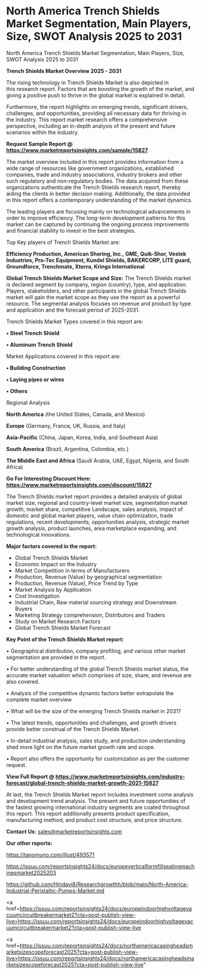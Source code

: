 # North America Trench Shields Market Segmentation, Main Players, Size, SWOT Analysis 2025 to 2031
 North America Trench Shields Market Segmentation, Main Players, Size, SWOT Analysis 2025 to 2031

<Strong> Trench Shields Market Overview 2025 - 2031</strong>

The rising technology in Trench Shields Market is also depicted in this research report. Factors that are boosting the growth of the market, and giving a positive push to thrive in the global market is explained in detail.

Furthermore, the report highlights on emerging trends, significant drivers, challenges, and opportunities, providing all necessary data for thriving in the industry. This report market research offers a comprehensive perspective, including an in-depth analysis of the present and future scenarios within the industry.

<strong>Request Sample Report @ <a href=https://www.marketreportsinsights.com/sample/15827>https://www.marketreportsinsights.com/sample/15827</a></strong>

The market overview included in this report provides information from a wide range of resources like government organizations, established companies, trade and industry associations, industry brokers and other such regulatory and non-regulatory bodies. The data acquired from these organizations authenticate the Trench Shields research report, thereby aiding the clients in better decision making. Additionally, the data provided in this report offers a contemporary understanding of the market dynamics.

The leading players are focusing mainly on technological advancements in order to improve efficiency. The long-term development patterns for this market can be captured by continuing the ongoing process improvements and financial stability to invest in the best strategies.

Top Key players of Trench Shields Market are:

<strong>Efficiency Production, American Shoring, Inc., GME, Quik-Shor, Vestek Industries, Pro-Tec Equipment, Kundel Shields, BAKERCORP, LITE guard, Groundforce, Trenchmate, Xterra, Krings International</strong>

<strong><b>Global Trench Shields Market Scope and Size:</b></strong>
The Trench Shields market is declared segment by company, region (country), type, and application. Players, stakeholders, and other participants in the global Trench Shields market will gain the market scope as they use the report as a powerful resource. The segmental analysis focuses on revenue and product by type and application and the forecast period of 2025-2031.

Trench Shields Market Types covered in this report are:

<strong>• Steel Trench Shield

• Aluminum Trench Shield</strong>

Market Applications covered in this report are:

<strong>• Building Construction

• Laying pipes or wires

• Others</strong> 

Regional Analysis

<strong>North America</strong> (the United States, Canada, and Mexico)

<strong>Europe</strong> (Germany, France, UK, Russia, and Italy)

<strong>Asia-Pacific</strong> (China, Japan, Korea, India, and Southeast Asia)

<strong>South America</strong> (Brazil, Argentina, Colombia, etc.)

<strong>The Middle East and Africa</strong> (Saudi Arabia, UAE, Egypt, Nigeria, and South Africa)

<strong>Go For Interesting Discount Here: <a href=https://www.marketreportsinsights.com/discount/15827>https://www.marketreportsinsights.com/discount/15827</a></strong>

The Trench Shields market report provides a detailed analysis of global market size, regional and country-level market size, segmentation market growth, market share, competitive Landscape, sales analysis, impact of domestic and global market players, value chain optimization, trade regulations, recent developments, opportunities analysis, strategic market growth analysis, product launches, area marketplace expanding, and technological innovations.

<strong><b>Major factors covered in the report:</b></strong>
<ul>
  <li>Global Trench Shields Market </li>
  <li>Economic Impact on the Industry</li>
  <li>Market Competition in terms of Manufacturers</li>
  <li>Production, Revenue (Value) by geographical segmentation</li>
  <li>Production, Revenue (Value), Price Trend by Type</li>
  <li>Market Analysis by Application</li>
  <li>Cost Investigation</li>
  <li>Industrial Chain, Raw material sourcing strategy and Downstream Buyers</li>
  <li>Marketing Strategy comprehension, Distributors and Traders</li>
  <li>Study on Market Research Factors</li>
  <li>Global Trench Shields Market Forecast</li>
</ul>

<strong><b>Key Point of the Trench Shields Market report:</b></strong>

• Geographical distribution, company profiling, and various other market segmentation are provided in the report.

• For better understanding of the global Trench Shields market status, the accurate market valuation which comprises of size, share, and revenue are also covered.

• Analysis of the competitive dynamic factors better extrapolate the complete market overview

• What will be the size of the emerging Trench Shields market in 2031?

• The latest trends, opportunities and challenges, and growth drivers provide better construal of the Trench Shields Market.

• In-detail industrial analysis, sales study, and production understanding shed more light on the future market growth rate and scope.

• Report also offers the opportunity for customization as per the customer request.

<strong><b>View Full Report @ <a href=https://www.marketreportsinsights.com/industry-forecast/global-trench-shields-market-growth-2021-15827>https://www.marketreportsinsights.com/industry-forecast/global-trench-shields-market-growth-2021-15827</a></b></strong>


At last, the Trench Shields Market report includes investment come analysis and development trend analysis. The present and future opportunities of the fastest growing international industry segments are coated throughout this report. This report additionally presents product specification, manufacturing method, and product cost structure, and price structure.

<strong>Contact Us:</strong>
sales@marketreportsinsights.com

<strong>Our other reports:</strong>

<a href=https://tanomuno.com/illust/493571>https://tanomuno.com/illust/493571</a>

<a href=https://issuu.com/reportsinsights24/docs/europeverticalformfillsealingmachinesmarket2025203>https://issuu.com/reportsinsights24/docs/europeverticalformfillsealingmachinesmarket2025203</a>

<a href=https://github.com/Hindavi8/Researchgrowthh/blob/main/North-America-Industrial-Peristaltic-Pumps-Market.md>https://github.com/Hindavi8/Researchgrowthh/blob/main/North-America-Industrial-Peristaltic-Pumps-Market.md</a>

<a href=https://issuu.com/reportsinsights24/docs/europeindoorhighvoltagevacuumcircuitbreakermarket2?cta=post-publish-view-live>https://issuu.com/reportsinsights24/docs/europeindoorhighvoltagevacuumcircuitbreakermarket2?cta=post-publish-view-live</a>

<a href=https://issuu.com/reportsinsights24/docs/northamericacasingheadsmarketsizescopeforecast2025?cta=post-publish-view-live>https://issuu.com/reportsinsights24/docs/northamericacasingheadsmarketsizescopeforecast2025?cta=post-publish-view-live</a>"
